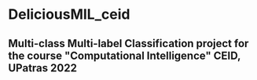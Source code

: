# DeliciousMIL_ceid
## Multi-class Multi-label Classification project for the course "Computational Intelligence" CEID, UPatras 2022
